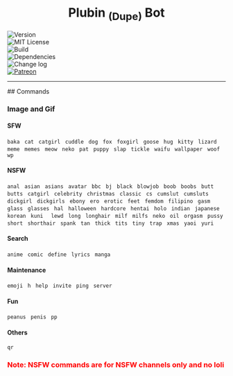 <center><h1>Plubin <sub>(Dupe)</sub> Bot</h1></center>  
  
![Version](https://moyshik7.github.io/dis/version.svg)  
![MIT License](https://moyshik7.github.io/dis/license.svg)  
![Build](https://moyshik7.github.io/dis/build.svg)  
![Dependencies](https://moyshik7.github.io/dis/dependency.svg)  
![Change log](https://moyshik7.github.io/dis/changelog.svg)  
[![Patreon](https://moyshik7.github.io/dis/patreon.svg)](https://www.patreon.com/plubin)  
  
  
  
<hr/>
## Commands
  
### Image and Gif
  
#### SFW

`baka ` `cat ` `catgirl ` `cuddle ` `dog ` `fox ` `foxgirl ` `goose ` `hug ` `kitty ` `lizard ` `meme ` `memes ` `meow ` `neko ` `pat ` `puppy ` `slap ` `tickle ` `waifu ` `wallpaper ` `woof ` `wp `  
  
#### NSFW

`anal ` `asian ` `asians ` `avatar ` `bbc ` `bj ` `black ` `blowjob ` `boob ` `boobs ` `butt ` `butts ` `catgirl ` `celebrity ` `christmas ` `classic ` `cs ` `cumslut ` `cumsluts ` `dickgirl ` `dickgirls ` `ebony ` `ero ` `erotic ` `feet ` `femdom ` `filipino ` `gasm ` `glass ` `glasses ` `hal ` `halloween ` `hardcore ` `hentai ` `holo ` `indian ` `japanese ` `korean ` `kuni  ` `lewd ` `long ` `longhair ` `milf ` `milfs ` `neko ` `oil `  `orgasm ` `pussy ` `short ` `shorthair ` `spank ` `tan ` `thick ` `tits ` `tiny ` `trap ` `xmas ` `yaoi ` `yuri `  
  
#### Search

`anime ` `comic ` `define ` `lyrics ` `manga `
  
#### Maintenance

`emoji ` `h ` `help ` `invite ` `ping ` `server `  
  
#### Fun

`peanus ` `penis ` `pp `  
  
#### Others

`qr `  
  
  
<h3 style="color:red;">Note: NSFW commands are for NSFW channels only and no loli</h3>
